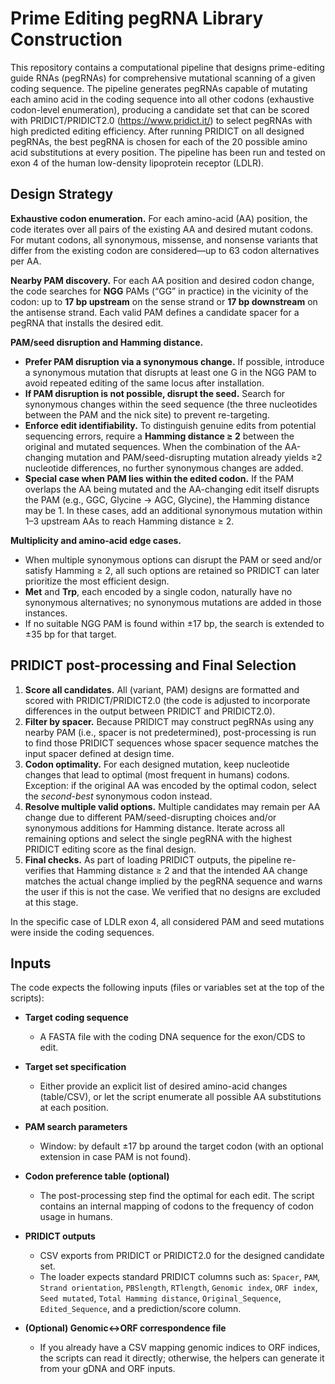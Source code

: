 # Prime Editing pegRNA Library Construction

This repository contains a computational pipeline that designs prime-editing guide RNAs (pegRNAs) for comprehensive mutational scanning of a given coding sequence. The pipeline generates pegRNAs capable of mutating each amino acid in the coding sequence into all other codons (exhaustive codon-level enumeration), producing a candidate set that can be scored with PRIDICT/PRIDICT2.0 (https://www.pridict.it/) to select pegRNAs with high predicted editing efficiency. After running PRIDICT on all designed pegRNAs, the best pegRNA is chosen for each of the 20 possible amino acid substitutions at every position. The pipeline has been run and tested on exon 4 of the human low-density lipoprotein receptor (LDLR).

## Design Strategy

**Exhaustive codon enumeration.** For each amino-acid (AA) position, the code iterates over all pairs of the existing AA and desired mutant codons. For mutant codons, all synonymous, missense, and nonsense variants that differ from the existing codon are considered—up to 63 codon alternatives per AA.

**Nearby PAM discovery.** For each AA position and desired codon change, the code searches for **NGG** PAMs (“GG” in practice) in the vicinity of the codon: up to **17 bp upstream** on the sense strand or **17 bp downstream** on the antisense strand. Each valid PAM defines a candidate spacer for a pegRNA that installs the desired edit.

**PAM/seed disruption and Hamming distance.**
- **Prefer PAM disruption via a synonymous change.** If possible, introduce a synonymous mutation that disrupts at least one G in the NGG PAM to avoid repeated editing of the same locus after installation.
- **If PAM disruption is not possible, disrupt the seed.** Search for synonymous changes within the seed sequence (the three nucleotides between the PAM and the nick site) to prevent re-targeting.
- **Enforce edit identifiability.** To distinguish genuine edits from potential sequencing errors, require a **Hamming distance ≥ 2** between the original and mutated sequences. When the combination of the AA-changing mutation and PAM/seed-disrupting mutation already yields ≥2 nucleotide differences, no further synonymous changes are added.
- **Special case when PAM lies within the edited codon.** If the PAM overlaps the AA being mutated and the AA-changing edit itself disrupts the PAM (e.g., GGC, Glycine → AGC, Glycine), the Hamming distance may be 1. In these cases, add an additional synonymous mutation within 1–3 upstream AAs to reach Hamming distance ≥ 2.

**Multiplicity and amino-acid edge cases.**
- When multiple synonymous options can disrupt the PAM or seed and/or satisfy Hamming ≥ 2, all such options are retained so PRIDICT can later prioritize the most efficient design.
- **Met** and **Trp**, each encoded by a single codon, naturally have no synonymous alternatives; no synonymous mutations are added in those instances.
- If no suitable NGG PAM is found within ±17 bp, the search is extended to ±35 bp for that target.

## PRIDICT post-processing and Final Selection

1. **Score all candidates.** All (variant, PAM) designs are formatted and scored with PRIDICT/PRIDICT2.0 (the code is adjusted to incorporate differences in the output between PRIDICT and PRIDICT2.0).
2. **Filter by spacer.** Because PRIDICT may construct pegRNAs using any nearby PAM (i.e., spacer is not predetermined), post-processing is run to find those PRIDICT sequences whose spacer sequence matches the input spacer defined at design time.
3. **Codon optimality.** For each designed mutation, keep nucleotide changes that lead to optimal (most frequent in humans) codons. Exception: if the original AA was encoded by the optimal codon, select the *second-best* synonymous codon instead.
4. **Resolve multiple valid options.** Multiple candidates may remain per AA change due to different PAM/seed-disrupting choices and/or synonymous additions for Hamming distance. Iterate across all remaining options and select the single pegRNA with the highest PRIDICT editing score as the final design.
5. **Final checks.** As part of loading PRIDICT outputs, the pipeline re-verifies that Hamming distance ≥ 2 and that the intended AA change matches the actual change implied by the pegRNA sequence and warns the user if this is not the case. We verified that no designs are excluded at this stage.

In the specific case of LDLR exon 4, all considered PAM and seed mutations were inside the coding sequences.

## Inputs

The code expects the following inputs (files or variables set at the top of the scripts):

- **Target coding sequence**
  - A FASTA file with the coding DNA sequence for the exon/CDS to edit.

- **Target set specification**
  - Either provide an explicit list of desired amino-acid changes (table/CSV), or let the script enumerate all possible AA substitutions at each position.

- **PAM search parameters**
  - Window: by default ±17 bp around the target codon (with an optional extension in case PAM is not found).

- **Codon preference table (optional)**
  - The post-processing step find the optimal for each edit. The script contains an internal mapping of codons to the frequency of codon usage in humans.

- **PRIDICT outputs**
  - CSV exports from PRIDICT or PRIDICT2.0 for the designed candidate set.
  - The loader expects standard PRIDICT columns such as: `Spacer`, `PAM`, `Strand orientation`, `PBSlength`, `RTlength`, `Genomic index`, `ORF index`, `Seed mutated`, `Total Hamming distance`, `Original_Sequence`, `Edited_Sequence`, and a prediction/score column.

- **(Optional) Genomic↔ORF correspondence file**
  - If you already have a CSV mapping genomic indices to ORF indices, the scripts can read it directly; otherwise, the helpers can generate it from your gDNA and ORF inputs.

